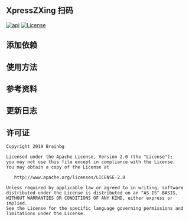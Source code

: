 ## XpressZXing 扫码
[![api][apiSvg]][api]
[![License][licenseSvg]][license]

## 添加依赖

## 使用方法

## 参考资料

## 更新日志


## 许可证


    Copyright 2019 Brainbg

    Licensed under the Apache License, Version 2.0 (the "License");
    you may not use this file except in compliance with the License.
    You may obtain a copy of the License at

       http://www.apache.org/licenses/LICENSE-2.0

    Unless required by applicable law or agreed to in writing, software
    distributed under the License is distributed on an "AS IS" BASIS,
    WITHOUT WARRANTIES OR CONDITIONS OF ANY KIND, either express or implied.
    See the License for the specific language governing permissions and
    limitations under the License.


[logo]: https://raw.githubusercontent.com/Brainbg/CloudPic/master/AndroidStudioHandbook/chapter1/%20finallogo.png

<!-- 引用链接 -->

<!-- 许可证 -->
[licenseSvg]: https://img.shields.io/badge/License-Apache--2.0-brightgreen.svg
[license]: https://github.com/Brainbg/XpressZXing/blob/master/LICENSE

<!-- API -->
[apiSvg]: https://img.shields.io/badge/API-19%2B-brightgreen.svg
[api]: https://android-arsenal.com/api?level=19

